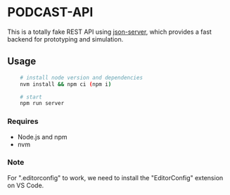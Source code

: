 # PODCAST-API

This is a totally fake REST API using [json-server](https://www.npmjs.com/package/json-server), which provides a fast backend for prototyping and simulation.

## Usage

```sh
    # install node version and dependencies
    nvm install && npm ci (npm i)

    # start
    npm run server
```

### Requires
- Node.js and npm
- nvm

### Note

For ".editorconfig" to work, we need to install the "EditorConfig" extension on VS Code.
